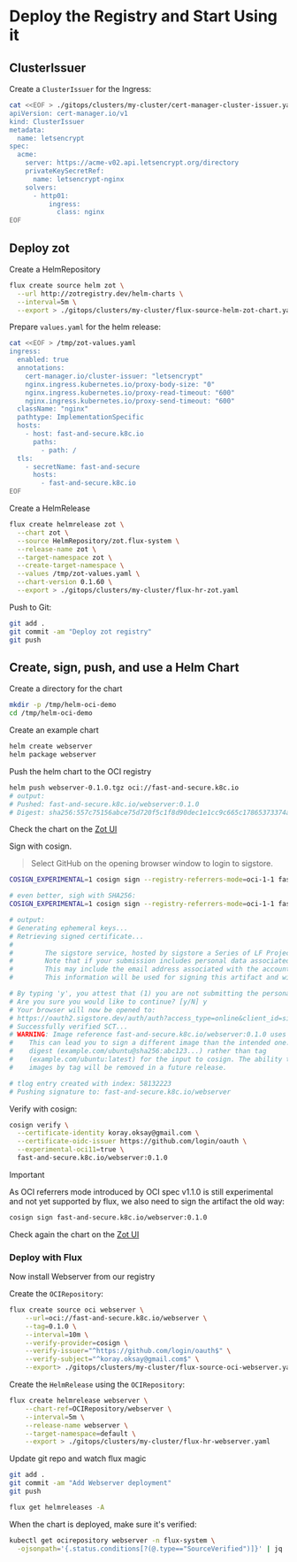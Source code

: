 # Deploy the Registry and Start Using it

## ClusterIssuer

Create a `ClusterIssuer` for the Ingress:

```bash
cat <<EOF > ./gitops/clusters/my-cluster/cert-manager-cluster-issuer.yaml
apiVersion: cert-manager.io/v1
kind: ClusterIssuer
metadata:
  name: letsencrypt
spec:
  acme:
    server: https://acme-v02.api.letsencrypt.org/directory
    privateKeySecretRef:
      name: letsencrypt-nginx
    solvers:
      - http01:
          ingress:
            class: nginx
EOF
```

## Deploy zot

Create a HelmRepository

```bash
flux create source helm zot \
  --url http://zotregistry.dev/helm-charts \
  --interval=5m \
  --export > ./gitops/clusters/my-cluster/flux-source-helm-zot-chart.yaml
```

Prepare `values.yaml` for the helm release:

```bash
cat <<EOF > /tmp/zot-values.yaml
ingress:
  enabled: true
  annotations:
    cert-manager.io/cluster-issuer: "letsencrypt"
    nginx.ingress.kubernetes.io/proxy-body-size: "0"
    nginx.ingress.kubernetes.io/proxy-read-timeout: "600"
    nginx.ingress.kubernetes.io/proxy-send-timeout: "600"
  className: "nginx"
  pathtype: ImplementationSpecific
  hosts:
    - host: fast-and-secure.k8c.io
      paths:
        - path: /
  tls:
    - secretName: fast-and-secure
      hosts:
        - fast-and-secure.k8c.io
EOF
```

Create a HelmRelease

```bash
flux create helmrelease zot \
  --chart zot \
  --source HelmRepository/zot.flux-system \
  --release-name zot \
  --target-namespace zot \
  --create-target-namespace \
  --values /tmp/zot-values.yaml \
  --chart-version 0.1.60 \
  --export > ./gitops/clusters/my-cluster/flux-hr-zot.yaml
```

Push to Git:

```bash
git add .
git commit -am "Deploy zot registry"
git push
```

## Create, sign, push, and use a Helm Chart

Create a directory for the chart

```bash
mkdir -p /tmp/helm-oci-demo
cd /tmp/helm-oci-demo
```

Create an example chart

```bash
helm create webserver
helm package webserver
```

Push the helm chart to the OCI registry

```bash
helm push webserver-0.1.0.tgz oci://fast-and-secure.k8c.io
# output:
# Pushed: fast-and-secure.k8c.io/webserver:0.1.0
# Digest: sha256:557c75156abce75d720f5c1f8d90dec1e1cc9c665c17865373374ab4794186a0
```

Check the chart on the [Zot UI](https://fast-and-secure.k8c.io/)

Sign with cosign.

> Select GitHub on the opening browser window to login to sigstore.

```bash
COSIGN_EXPERIMENTAL=1 cosign sign --registry-referrers-mode=oci-1-1 fast-and-secure.k8c.io/webserver:0.1.0

# even better, sigh with SHA256:
COSIGN_EXPERIMENTAL=1 cosign sign --registry-referrers-mode=oci-1-1 fast-and-secure.k8c.io/webserver@sha256:557c75156abce75d720f5c1f8d90dec1e1cc9c665c17865373374ab4794186a0

# output:
# Generating ephemeral keys...
# Retrieving signed certificate...
#
#        The sigstore service, hosted by sigstore a Series of LF Projects, LLC, is provided pursuant to the Hosted Project Tools Terms of Use, available at https://lfprojects.org/policies/hosted-project-tools-terms-of-use/.
#        Note that if your submission includes personal data associated with this signed artifact, it will be part of an immutable record.
#        This may include the email address associated with the account with which you authenticate your contractual Agreement.
#        This information will be used for signing this artifact and will be stored in public transparency logs and cannot be removed later, and is subject to the Immutable Record notice at https://lfprojects.org/policies/hosted-project-tools-immutable-records/.

# By typing 'y', you attest that (1) you are not submitting the personal data of any other person; and (2) you understand and agree to the statement and the Agreement terms at the URLs listed above.
# Are you sure you would like to continue? [y/N] y
# Your browser will now be opened to:
# https://oauth2.sigstore.dev/auth/auth?access_type=online&client_id=sigstore&code_challenge=kGaDDKFtPBswqbt2XLP0vG8eatOcX-h2qIJywmWengU&code_challenge_method=S256&nonce=2ZnT5VupQNksB4Tu6gfMiiPKWgp&redirect_uri=http%3A%2F%2Flocalhost%3A42617%2Fauth%2Fcallback&response_type=code&scope=openid+email&state=2ZnT5UuIYnWtsTwv7fhVqZZyyuY
# Successfully verified SCT...
# WARNING: Image reference fast-and-secure.k8c.io/webserver:0.1.0 uses a tag, not a digest, to identify the image to sign.
#    This can lead you to sign a different image than the intended one. Please use a
#    digest (example.com/ubuntu@sha256:abc123...) rather than tag
#    (example.com/ubuntu:latest) for the input to cosign. The ability to refer to
#    images by tag will be removed in a future release.

# tlog entry created with index: 58132223
# Pushing signature to: fast-and-secure.k8c.io/webserver
```

Verify with cosign:

```bash
cosign verify \
  --certificate-identity koray.oksay@gmail.com \
  --certificate-oidc-issuer https://github.com/login/oauth \
  --experimental-oci11=true \
  fast-and-secure.k8c.io/webserver:0.1.0
```

> [!IMPORTANT]
> As OCI referrers mode introduced by OCI spec v1.1.0 is still experimental and not yet supported by flux, we also need to sign the artifact the old way:
> ```bash
> cosign sign fast-and-secure.k8c.io/webserver:0.1.0
> ```

Check again the chart on the [Zot UI](https://fast-and-secure.k8c.io/)

### Deploy with Flux

Now install Webserver from our registry

Create the `OCIRepository`:

```bash
flux create source oci webserver \
    --url=oci://fast-and-secure.k8c.io/webserver \
    --tag=0.1.0 \
    --interval=10m \
    --verify-provider=cosign \
    --verify-issuer="^https://github.com/login/oauth$" \
    --verify-subject="^koray.oksay@gmail.com$" \
    --export> ./gitops/clusters/my-cluster/flux-source-oci-webserver.yaml
```

Create the `HelmRelease` using the `OCIRepository`:

```bash
flux create helmrelease webserver \
    --chart-ref=OCIRepository/webserver \
    --interval=5m \
    --release-name webserver \
    --target-namespace=default \
    --export > ./gitops/clusters/my-cluster/flux-hr-webserver.yaml
```

Update git repo and watch flux magic

```bash
git add .
git commit -am "Add Webserver deployment"
git push

flux get helmreleases -A
```

When the chart is deployed, make sure it's verified:

```bash
kubectl get ocirepository webserver -n flux-system \
  -ojsonpath='{.status.conditions[?(@.type=="SourceVerified")]}' | jq
```

